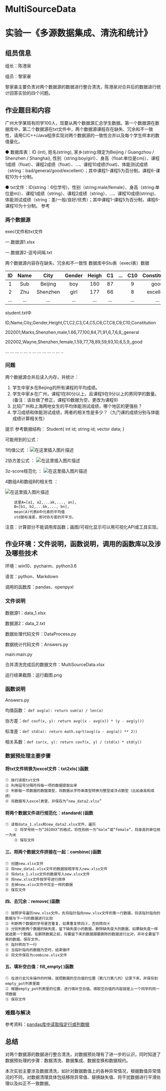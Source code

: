 # MultiSourceData
# 实验一《多源数据集成、清洗和统计》
## 组员信息

组长：陈港泉

组员：黎家豪

黎家豪主要负责对两个数据源的数据进行整合清洗，陈港泉对合并后的数据进行统计回答实验的四个问题。
## 作业题目和内容
广州大学某班有同学100人，现要从两个数据源汇总学生数据。第一个数据源在数据库中，第二个数据源在txt文件中，两个数据源课程存在缺失、冗余和不一致性，请用C/C++/Java程序实现对两个数据源的一致性合并以及每个学生样本的数值量化。

● 数据库表：ID (int),  姓名(string), 家乡(string:限定为Beijing / Guangzhou / Shenzhen / Shanghai), 性别（string:boy/girl）、身高（float:单位是cm)）、课程1成绩（float）、课程2成绩（float）、...、课程10成绩(float)、体能测试成绩（string：bad/general/good/excellent）；其中课程1-课程5为百分制，课程6-课程10为十分制。

● txt文件：ID(string：6位学号)，性别（string:male/female）、身高（string:单位是m)）、课程1成绩（string）、课程2成绩（string）、...、课程10成绩(string)、体能测试成绩（string：差/一般/良好/优秀）；其中课程1-课程5为百分制，课程6-课程10为十分制。
参考

### 两个数据源
execl文件和txt文件

一.数据源1.xlsx

一.数据源2-逗号间隔.txt

两个数据源内容存在缺失、冗余和不一致性
数据库中Stu表（execl表）数据


|ID  |Name  |City  | Gender |Heigh  |C1  | ... |C10  |Constitution|
|:----:|:----:|:----:|:----:|:----:|:----:|:----:|:----:|:----:|
|1|Sub|Beijing|boy|160|87||9|good|
|2|Zhu|Shenzhen|girl|177|66||8	|excellent|
|...  |...  |... | ... |  ...|... |  |...  |...  |



student.txt中


ID,Name,City,Gender,Height,C1,C2,C3,C4,C5,C6,C7,C8,C9,C10,Constitution

202001,Marks,Shenzhen,male,1.66,77,100,84,71,91,6,7,6,8,,general

202002,Wayne,Shenzhen,female,1.59,77,78,89,59,93,10,6,5,9,,good

...		...		...		..		...	..		...		...		...	...		..		...	..	

### 问题
两个数据源合并后读入内存，并统计：
1. 学生中家乡在Beijing的所有课程的平均成绩。
2. 学生中家乡在广州，课程1在80分以上，且课程9在9分以上的男同学的数量。(备注：该处做了修正，课程10数据为空，更改为课程9)
3. 比较广州和上海两地女生的平均体能测试成绩，哪个地区的更强些？
4. 学习成绩和体能测试成绩，两者的相关性是多少？（九门课的成绩分别与体能成绩计算相关性）

提示
参考数据结构：
Student{
int id;
string id;
vector<float> data;
}

可能用到的公式：

1均值公式      ：![在这里插入图片描述](https://img-blog.csdnimg.cn/20201205165657481.png#pic_center)


2协方差公式	：
![在这里插入图片描述](https://img-blog.csdnimg.cn/20201205165620490.png#pic_center)

3z-score规范化	：
![在这里插入图片描述](https://img-blog.csdnimg.cn/20201205165729525.png#pic_center)

4数组A和数组B的相关性	：

![在这里插入图片描述](https://img-blog.csdnimg.cn/20201205165750656.png#pic_center)

        这里A=[a1, a2,...ak,..., an],
        B=[b1, b2,...bk,..., bn],
        mean(A)代表A中元素的平均值
        std是标准差，即对协方差的开平方。

注意：计算部分不能调用库函数；画图/可视化显示可以用可视化API或工具实现。



## 作业环境：文件说明，函数说明，调用的函数库以及涉及哪些技术
环境：win10、pycharm、python3.6

语言：python、Markdown

调用的函数库：pandas、openpyxl

### 文件说明
数据源1：data_1.xlsx

数据源2：data_2.txt

数据处理代码文件：DataProcess.py

数据统计代码文件：Answers.py

main:main.py

合并清洗完成后的数据文件：MultiSourceData.xlsx

运行结果截图：运行截图.png

### 函数说明
Answers.py

均值函数： `def avg(a):
    return sum(a) / len(a)`
 
 协方差：`def covf(x, y):
    return avg((x - avg(x)) * (y - avg(y)))`
 
 标准差：`def std(a):
    return math.sqrt(avg((a - avg(a)) ** 2))`

相关系数：`def cor(x, y):
    return covf(x, y) / (std(x) * std(y))`

### 数据预处理主要步骤
#### 将txt文件转换为excel文件：txt2xls( )函数
	① 按行读取txt文件
	② 利用逗号分隔符将每一项的数据提取出来
	③ 判断每一项数据的数据类型，将数据从字符串类型转换为整型或浮点数型（比如身高和成绩）
	④ 将数据写入excel表里，并保存为“new_data2.xlsx”
        
#### 将两个数据文件进行规范化：standard( )函数
	① 读取data_1.xlsx和new_data2.xlsx文件，遍历
        ② 将学号统一为“2020XX”的格式，将性别统一为“male”或“female”，将身高的单位统一为米
        ③ 保存文件

#### 三、将两个数据文件拼接在一起：combine( )函数
	① 创建new.xlsx文件
	② 将new_data1.xlsx文件的数据按顺序写入new.xlsx文件
	③ 将data_1.xlsx文件的数据写入new.xlsx文件
	④ 将new.xlsx文件按学号进行排序
	⑤ 去掉new.xlsx文件中完全一样的数据
	⑥ 保存文件
        
#### 四、去冗余：remove( )函数
	① 按照学号遍历new.xlsx文件。先将指针指向new.xlsx文件的第一行数据，将该指针指向的数据与下一行的数据进行比较
	② 判断两个数据的学号是否重复，如果重复转向③，否则转向④
	③ 分别判断两个数据的缺失度，留下缺失度小的数据，删除缺失度大的数据，如果缺失度一样就选第一个数据。在删除数据之前，将要留下来的数据跟要删除的数据进行比对，并补全要留下来的数据。保存文件。
	④ 指针转向下一行
	⑤ 当指针指向的数据为空时，结束循环
	⑥ 将文件保存为combine.xlsx文件
        
#### 五、填补空白值：fill_empty( )函数
	① 在进行去冗余操作的时候，就把数据的空白值的位置（第几行第几列）记录下来，并保存到empty_pot列表里面
	② 根据empty_pot列表里的位置，进行填补空白值。填取空白值的内容就是上一个同学的同一项数据
	③ 保存文件

### 难题与解决
参考资料：[pandas库中读取指定行或列数据](https://blog.csdn.net/weixin_45082522/article/details/106364847)
## 总结
对两个数据源的数据进行整合清洗，对数据预处理有了进一步的认识，同时知道了数据预处理的步骤：数据清洗、数据集成、数据变换和数据规约。

本次实验主要涉及数据清洗，如针对数据数值上的各种异常情况，根据数值异常情况的不同，对数据清理具体包括移除异常值、替换缺失值、将干扰数据进行平滑处理以及纠正不一致数据。
